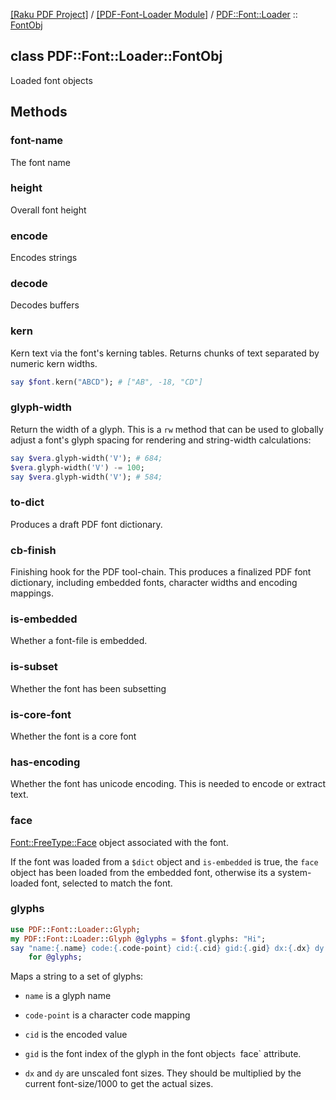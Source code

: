 [[Raku PDF Project]](https://pdf-raku.github.io)
 / [[PDF-Font-Loader Module]](https://pdf-raku.github.io/PDF-Font-Loader-raku)
 / [PDF::Font::Loader](https://pdf-raku.github.io/PDF-Font-Loader-raku/PDF/Font/Loader)
 :: [FontObj](https://pdf-raku.github.io/PDF-Font-Loader-raku/PDF/Font/Loader/FontObj)

class PDF::Font::Loader::FontObj
--------------------------------

Loaded font objects

Methods
-------

### font-name

The font name

### height

Overall font height

### encode

Encodes strings

### decode

Decodes buffers

### kern

Kern text via the font's kerning tables. Returns chunks of text separated by numeric kern widths.

```raku
say $font.kern("ABCD"); # ["AB", -18, "CD"]
```

### glyph-width

Return the width of a glyph. This is a `rw` method that can be used to globally adjust a font's glyph spacing for rendering and string-width calculations:

```raku
say $vera.glyph-width('V'); # 684;
$vera.glyph-width('V') -= 100;
say $vera.glyph-width('V'); # 584;
```

### to-dict

Produces a draft PDF font dictionary.

### cb-finish

Finishing hook for the PDF tool-chain. This produces a finalized PDF font dictionary, including embedded fonts, character widths and encoding mappings.

### is-embedded

Whether a font-file is embedded.

### is-subset

Whether the font has been subsetting

### is-core-font

Whether the font is a core font

### has-encoding

Whether the font has unicode encoding. This is needed to encode or extract text.

### face

[Font::FreeType::Face](https://pdf-raku.github.io/Font-FreeType-raku/Font/FreeType/Face) object associated with the font.

If the font was loaded from a `$dict` object and `is-embedded` is true, the `face` object has been loaded from the embedded font, otherwise its a system-loaded font, selected to match the font.

### glyphs

```raku
use PDF::Font::Loader::Glyph;
my PDF::Font::Loader::Glyph @glyphs = $font.glyphs: "Hi";
say "name:{.name} code:{.code-point} cid:{.cid} gid:{.gid} dx:{.dx} dy:{.dy}"
    for @glyphs;
```

Maps a string to a set of glyphs:

  * `name` is a glyph name

  * `code-point` is a character code mapping

  * `cid` is the encoded value

  * `gid` is the font index of the glyph in the font object`s `face` attribute.

  * `dx` and `dy` are unscaled font sizes. They should be multiplied by the current font-size/1000 to get the actual sizes.

